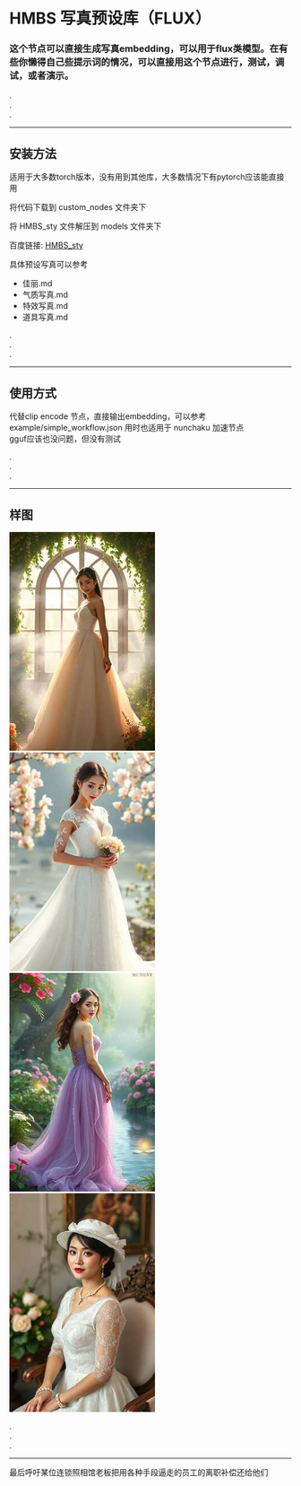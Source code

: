 # HMBS 写真预设库（FLUX）  

### 这个节点可以直接生成写真embedding，可以用于flux类模型。在有些你懒得自己些提示词的情况，可以直接用这个节点进行，测试，调试，或者演示。  



.  
.  
.  


---
## 安装方法

适用于大多数torch版本，没有用到其他库，大多数情况下有pytorch应该能直接用

将代码下载到 custom_nodes 文件夹下

将 HMBS_sty 文件解压到 models 文件夹下  

百度链接: [HMBS_sty](https://pan.baidu.com/s/1tbeTiORncLoj7NwXpqv8oA?pwd=HMBS "HMBS_sty 下载")

  
具体预设写真可以参考

-   佳丽.md  
-   气质写真.md  
-   特效写真.md  
-   道具写真.md  


.  
.  
.  

---

## 使用方式

代替clip encode 节点，直接输出embedding，可以参考 example/simple_workflow.json
用时也适用于 nunchaku 加速节点  
gguf应该也没问题，但没有测试

.  
.  
.  

---
## 样图
![image](source/2025-05-14-00-22-38-2747/174817167087783.jpg)![image](source/2025-05-23-16-11-31-129/174817281286157.jpg)  
![image](source/2025-05-22-23-26-34-1259/174817128693512.jpg)![image](source/2025-05-24-17-39-38-6591/174817085776652.jpg)   

.  
.  
.  

---

最后呼吁某位连锁照相馆老板把用各种手段逼走的员工的离职补偿还给他们

